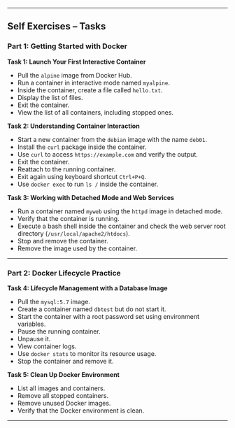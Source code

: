 
---

## Self Exercises – Tasks 

### Part 1: Getting Started with Docker

**Task 1: Launch Your First Interactive Container**
- Pull the `alpine` image from Docker Hub.
- Run a container in interactive mode named `myalpine`.
- Inside the container, create a file called `hello.txt`.
- Display the list of files.
- Exit the container.
- View the list of all containers, including stopped ones.

**Task 2: Understanding Container Interaction**
- Start a new container from the `debian` image with the name `deb01`.
- Install the `curl` package inside the container.
- Use `curl` to access `https://example.com` and verify the output.
- Exit the container.
- Reattach to the running container.
- Exit again using keyboard shortcut `Ctrl+P+Q`.
- Use `docker exec` to run `ls /` inside the container.

**Task 3: Working with Detached Mode and Web Services**
- Run a container named `myweb` using the `httpd` image in detached mode.
- Verify that the container is running.
- Execute a bash shell inside the container and check the web server root directory (`/usr/local/apache2/htdocs`).
- Stop and remove the container.
- Remove the image used by the container.

---

### Part 2: Docker Lifecycle Practice

**Task 4: Lifecycle Management with a Database Image**
- Pull the `mysql:5.7` image.
- Create a container named `dbtest` but do not start it.
- Start the container with a root password set using environment variables.
- Pause the running container.
- Unpause it.
- View container logs.
- Use `docker stats` to monitor its resource usage.
- Stop the container and remove it.

**Task 5: Clean Up Docker Environment**
- List all images and containers.
- Remove all stopped containers.
- Remove unused Docker images.
- Verify that the Docker environment is clean.

---

